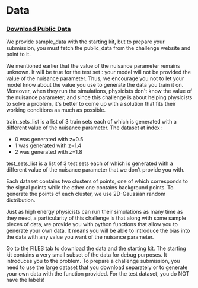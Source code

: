 # Data

### [Download Public Data](https://www.codabench.org/datasets/download/814aa909-c8f2-4308-b119-ea2cb2f49d99/)

We provide sample_data with the starting kit, but to prepare your submission, you must fetch the public_data from the challenge website and point to it.

We mentioned earlier that the value of the nuisance parameter remains unknown. It will be true for the test set : your model will not be provided the value of the nuisance parameter. Thus, we encourage you not to let your model know about the value you use to generate the data you train it on. Moreover, when they run the simulations, physicists don't know the value of the nuisance parameter, and since this challenge is about helping physicists to solve a problem, it's better to come up with a solution that fits their working conditions as much as possible.


train_sets_list is a list of 3 train sets each of which is generated with a different value of the nuisance parameter. The dataset at index :

- 0 was generated with z=0.5
- 1 was generated with z=1.4
- 2 was generated with z=1.8


test_sets_list is a list of 3 test sets each of which is generated with a different value of the nuisance parameter that we don't provide you with.

Each dataset contains two clusters of points, one of which corresponds to the signal points while the other one contains background points. To generate the points of each cluster, we use 2D-Gaussian random distribution.

Just as high energy physicists can run their simulations as many time as they need, a particularity of this challenge is that along with some sample pieces of data, we provide you with python functions that allow you to generate your own data. It means you will be able to introduce the bias into the data with any value you want of the nuisance parameter.

Go to the FILES tab to download the data and the starting kit. The starting kit contains a very small subset of the data for debug purposes. It introduces you to the problem. To prepare a challenge submission, you need to use the large dataset that you download separately or to generate your own data with the function provided. For the test dataset, you do NOT have the labels!

